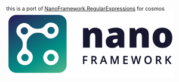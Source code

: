 this is a port of [NanoFramework.RegularExpressions](https://github.com/nanoframework/System.Text.RegularExpressions) for cosmos
![nanoFramework logo](https://raw.githubusercontent.com/nanoframework/Home/main/resources/logo/nanoFramework-repo-logo.png)

